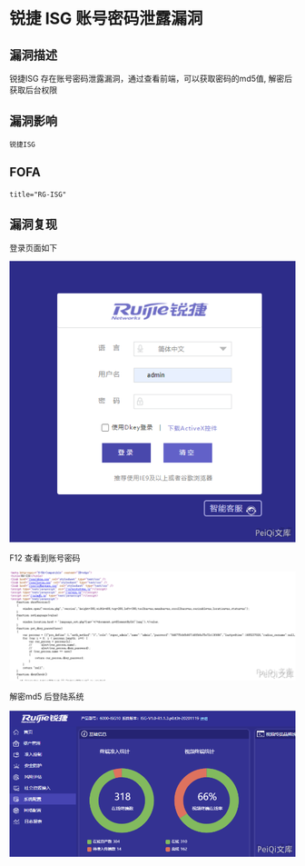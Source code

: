 # 锐捷 ISG 账号密码泄露漏洞

## 漏洞描述

锐捷ISG 存在账号密码泄露漏洞，通过查看前端，可以获取密码的md5值, 解密后获取后台权限

## 漏洞影响

```
锐捷ISG
```

## FOFA

```
title="RG-ISG"
```

## 漏洞复现

登录页面如下

![](./images/202202110925459.png)

F12 查看到账号密码

![](./images/202202110925212.png)

解密md5 后登陆系统

![](./images/202202110925656.png)

